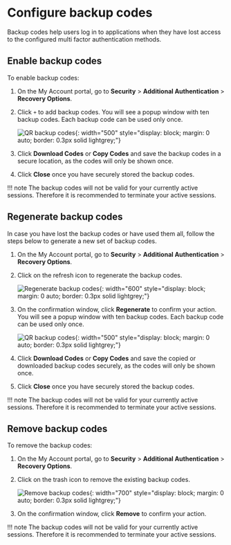 # Configure backup codes

Backup codes help users log in to applications when they have lost access to the configured multi factor authentication methods.

## Enable backup codes

To enable backup codes:

1. On the My Account portal, go to **Security** > **Additional Authentication** > **Recovery Options**.

2. Click `+` to add backup codes.
    You will see a popup window with ten backup codes. Each backup code can be used only once.

    ![QR backup codes]({{base_path}}/assets/img/guides/mfa/backup-codes/backup-codes-via-myaccount.png){: width="500" style="display: block; margin: 0 auto; border: 0.3px solid lightgrey;"}

3. Click **Download Codes** or **Copy Codes** and save the backup codes in a secure location, as the codes will only be shown once.

4. Click **Close** once you have securely stored the backup codes.

!!! note
    The backup codes will not be valid for your currently active sessions. Therefore it is recommended to terminate your active sessions.

## Regenerate backup codes

In case you have lost the backup codes or have used them all, follow the steps below to generate a new set of backup codes.

1. On the My Account portal, go to **Security** > **Additional Authentication** > **Recovery Options**.

2. Click on the refresh icon to regenerate the backup codes.

    ![Regenerate backup codes]({{base_path}}/assets/img/guides/mfa/backup-codes/regenerate-backup-codes.png){: width="600" style="display: block; margin: 0 auto; border: 0.3px solid lightgrey;"}

3. On the confirmation window, click **Regenerate** to confirm your action.
    You will see a popup window with ten backup codes. Each backup code can be used only once.

    ![QR backup codes]({{base_path}}/assets/img/guides/mfa/backup-codes/backup-codes-via-myaccount.png){: width="500" style="display: block; margin: 0 auto; border: 0.3px solid lightgrey;"}

4. Click **Download Codes** or **Copy Codes** and save the copied or downloaded backup codes securely, as the codes will only be shown once.

5. Click **Close** once you have securely stored the backup codes.

!!! note
    The backup codes will not be valid for your currently active sessions. Therefore it is recommended to terminate your active sessions.

## Remove backup codes
To remove the backup codes:

1. On the My Account portal, go to **Security** > **Additional Authentication** > **Recovery Options**.

2. Click on the trash icon to remove the existing backup codes.

    ![Remove backup codes]({{base_path}}/assets/img/guides/mfa/backup-codes/remove-backup-codes.png){: width="700" style="display: block; margin: 0 auto; border: 0.3px solid lightgrey;"}

3. On the confirmation window, click **Remove** to confirm your action.

!!! note
    The backup codes will not be valid for your currently active sessions. Therefore it is recommended to terminate your active sessions.